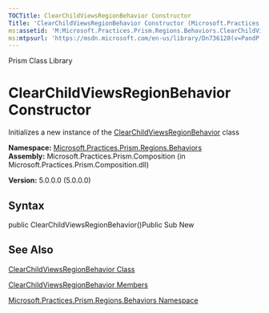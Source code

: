 ```yaml
---
TOCTitle: ClearChildViewsRegionBehavior Constructor
Title: 'ClearChildViewsRegionBehavior Constructor (Microsoft.Practices.Prism.Regions.Behaviors)'
ms:assetid: 'M:Microsoft.Practices.Prism.Regions.Behaviors.ClearChildViewsRegionBehavior.\#ctor'
ms:mtpsurl: 'https://msdn.microsoft.com/en-us/library/Dn736120(v=PandP.50)'
---
```


Prism Class Library

ClearChildViewsRegionBehavior Constructor
=========================================

Initializes a new instance of the [ClearChildViewsRegionBehavior](https://msdn.microsoft.com/t:microsoft.practices.prism.regions.behaviors.clearchildviewsregionbehavior) class

**Namespace:** [Microsoft.Practices.Prism.Regions.Behaviors](https://msdn.microsoft.com/n:microsoft.practices.prism.regions.behaviors)
**Assembly:** Microsoft.Practices.Prism.Composition (in Microsoft.Practices.Prism.Composition.dll)

**Version:** 5.0.0.0 (5.0.0.0)

## Syntax


public ClearChildViewsRegionBehavior()Public Sub New

See Also
--------


[ClearChildViewsRegionBehavior Class](https://msdn.microsoft.com/t:microsoft.practices.prism.regions.behaviors.clearchildviewsregionbehavior)

[ClearChildViewsRegionBehavior Members](https://msdn.microsoft.com/allmembers.t:microsoft.practices.prism.regions.behaviors.clearchildviewsregionbehavior)

[Microsoft.Practices.Prism.Regions.Behaviors Namespace](https://msdn.microsoft.com/n:microsoft.practices.prism.regions.behaviors)
